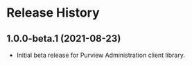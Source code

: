 # Release History

## 1.0.0-beta.1 (2021-08-23)

- Initial beta release for Purview Administration client library.
